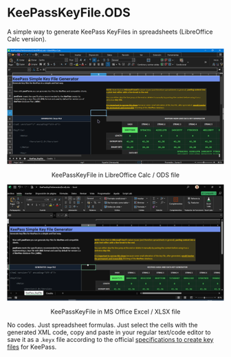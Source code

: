 # KeePassKeyFile.ODS
A simple way to generate KeePass KeyFiles in spreadsheets (LibreOffice Calc version).

![ScreenShot](KeePass_KeyFile_Generator-01-LibreOffice.png)

<p align="center">KeePassKeyFile in LibreOffice Calc / ODS file</p>

![ScreenShot](KeePass_KeyFile_Generator-02-MSOffice.png)

<p align="center">KeePassKeyFile in MS Office Excel / XLSX file</p>

No codes. Just spreadsheet formulas. Just select the cells with the generated XML code, copy and paste in your regular text/code editor to save it as a .`keyx` file according to the official [specifications to create key files](https://keepass.info/help/base/keys.html#keyfiles) for KeePass.
